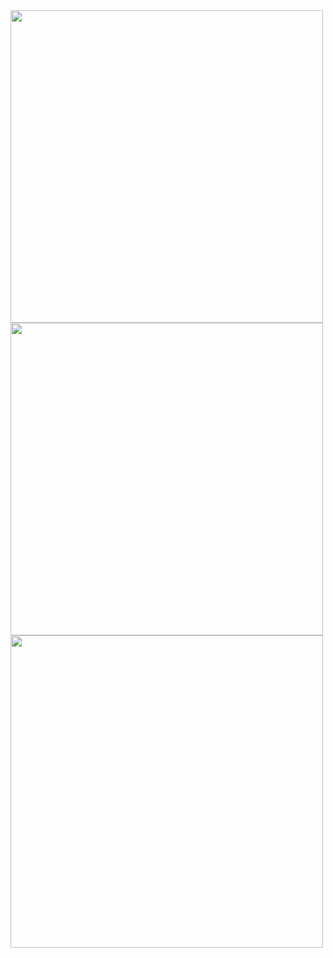 <img src="https://github-readme-stats.vercel.app/api?username=QuyDang1108&count_private=true&show_icons=true&theme=default&hide_border=true" width="500">
<img src="https://github-readme-streak-stats.herokuapp.com/?user=QuyDang1108&theme=default&hide_border=true" width="500">
<img src="https://github-readme-stats.vercel.app/api/top-langs/?username=QuyDang1108&langs_count=5&theme=default&show_icons=true&hide_border=true" width="500">
